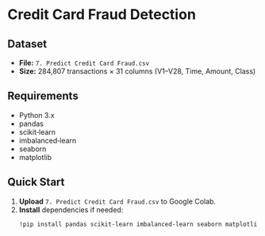 # Credit Card Fraud Detection

## Dataset
- **File:** `7. Predict Credit Card Fraud.csv`  
- **Size:** 284,807 transactions × 31 columns (V1–V28, Time, Amount, Class)

## Requirements
- Python 3.x  
- pandas  
- scikit‑learn  
- imbalanced‑learn  
- seaborn  
- matplotlib  

## Quick Start
1. **Upload** `7. Predict Credit Card Fraud.csv` to Google Colab.  
2. **Install** dependencies if needed:  
   ```bash
   !pip install pandas scikit-learn imbalanced-learn seaborn matplotlib
